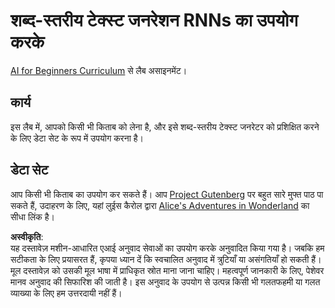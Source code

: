 # शब्द-स्तरीय टेक्स्ट जनरेशन RNNs का उपयोग करके

[AI for Beginners Curriculum](https://github.com/microsoft/ai-for-beginners) से लैब असाइनमेंट।

## कार्य

इस लैब में, आपको किसी भी किताब को लेना है, और इसे शब्द-स्तरीय टेक्स्ट जनरेटर को प्रशिक्षित करने के लिए डेटा सेट के रूप में उपयोग करना है।

## डेटा सेट

आप किसी भी किताब का उपयोग कर सकते हैं। आप [Project Gutenberg](https://www.gutenberg.org/) पर बहुत सारे मुफ्त पाठ पा सकते हैं, उदाहरण के लिए, यहां लुईस कैरोल द्वारा [Alice's Adventures in Wonderland](https://www.gutenberg.org/files/11/11-0.txt) का सीधा लिंक है।

**अस्वीकृति**:  
यह दस्तावेज़ मशीन-आधारित एआई अनुवाद सेवाओं का उपयोग करके अनुवादित किया गया है। जबकि हम सटीकता के लिए प्रयासरत हैं, कृपया ध्यान दें कि स्वचालित अनुवाद में त्रुटियाँ या असंगतियाँ हो सकती हैं। मूल दस्तावेज़ को उसकी मूल भाषा में प्राधिकृत स्रोत माना जाना चाहिए। महत्वपूर्ण जानकारी के लिए, पेशेवर मानव अनुवाद की सिफारिश की जाती है। इस अनुवाद के उपयोग से उत्पन्न किसी भी गलतफहमी या गलत व्याख्या के लिए हम उत्तरदायी नहीं हैं।